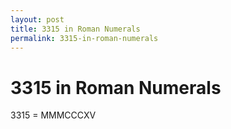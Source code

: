 ```yaml
---
layout: post
title: 3315 in Roman Numerals
permalink: 3315-in-roman-numerals
---
```


# 3315 in Roman Numerals

3315 = MMMCCCXV
